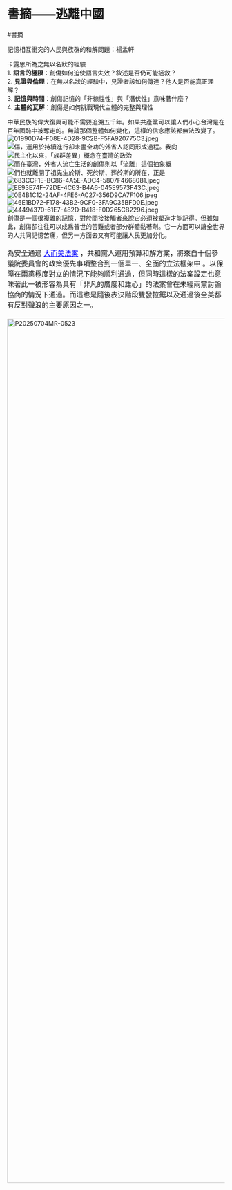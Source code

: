 # 書摘——逃離中國  
#書摘  
  
記憶相互衝突的人民與族群的和解問題：楊孟軒  
  
卡露思所為之無以名狀的經驗  
	1.	**語言的極限**：創傷如何迫使語言失效？敘述是否仍可能拯救？  
	2.	**見證與倫理**：在無以名狀的經驗中，見證者該如何傳達？他人是否能真正理解？  
	3.	**記憶與時間**：創傷記憶的「非線性性」與「潛伏性」意味著什麼？  
	4.	**主體的瓦解**：創傷是如何挑戰現代主體的完整與理性  
  
中華民族的偉大復興可能不需要追溯五千年。如果共產黨可以讓人們小心台灣是在百年國恥中被奪走的。無論那個整體如何變化，這樣的信念應該都無法改變了。  
![01990D74-F08E-4D28-9C2B-F5FA920775C3.jpeg](Attachments/01990D74-F08E-4D28-9C2B-F5FA920775C3.jpeg)  
![傷，運用於持續進行卻未盡全功的外省人認同形成過程。我向](Attachments/919F20CE-E7BB-423C-8664-A8E2B8882513.jpeg)  
![民主化以來，「族群差異」概念在臺灣的政治](Attachments/9ABE0835-D229-47C0-ADCF-05DDB174D82D.jpeg)  
![而在臺灣，外省人流亡生活的創傷則以「流離」這個抽象概](Attachments/CE8C586E-E140-4D08-AC5D-B5665616679D.jpeg)  
![們也就離開了祖先生於斯、死於斯、葬於斯的所在，正是](Attachments/9DF97DBD-C171-46F3-B66F-2AC4B7FEBD2C.jpeg)  
![683CCF1E-BC86-4A5E-ADC4-5807F4668081.jpeg](Attachments/683CCF1E-BC86-4A5E-ADC4-5807F4668081.jpeg)  
![EE93E74F-72DE-4C63-B4A6-045E9573F43C.jpeg](Attachments/EE93E74F-72DE-4C63-B4A6-045E9573F43C.jpeg)  
![0E4B1C12-24AF-4FE6-AC27-356D9CA7F106.jpeg](Attachments/0E4B1C12-24AF-4FE6-AC27-356D9CA7F106.jpeg)  
![46E1BD72-F178-43B2-9CF0-3FA9C35BFD0E.jpeg](Attachments/46E1BD72-F178-43B2-9CF0-3FA9C35BFD0E.jpeg)  
![44494370-61E7-482D-B418-F0D265CB2296.jpeg](Attachments/44494370-61E7-482D-B418-F0D265CB2296.jpeg)  
創傷是一個很複雜的記憶，對於間接接觸者來說它必須被塑造才能記得。但雖如此，創傷卻往往可以成爲普世的苦難或者部分群體黏著劑。它一方面可以讓全世界的人共同記憶苦痛，但另一方面去又有可能讓人民更加分化。  
<style>
  .paragraph-container {
    position: relative;
    max-width: 600px; /* 假設段落最大寬度 */
    margin: 20px auto;
    font-size: 16px;
    line-height: 1.5;
  }

  .topic {
    color: blue;
    cursor: pointer;
    text-decoration: underline;
  }

  .popup-box {
    margin-top: 8px;
    border-radius: 10px;
    border: 1px solid #888;
    background-color: #f9f9f9;
    padding: 12px 16px;
    box-sizing: border-box;
    width: 100%;
    display: none;
  }

  .popup-box a {
    color: #1a0dab;
    text-decoration: underline;
  }
</style>

<div class="paragraph-container">
  <p>
    為安全通過
    <span id="topic-text" class="topic">大而美法案</span>
    ，共和黨人運用預算和解方案，將來自十個參議院委員會的政策優先事項整合到一個單一、全面的立法框架中 。以保障在兩黨極度對立的情況下能夠順利通過，但同時這樣的法案設定也意味著此一被形容為具有「非凡的廣度和雄心」的法案會在未經兩黨討論協商的情況下通過。而這也是隨後表決階段雙發拉鋸以及通過後全美都有反對聲浪的主要原因之一。
  </p>

  <div id="popup" class="popup-box">
    大<span><a href="https://m1101dy.darphia.com/" target="_blank" rel="noopener noreferrer">而美</a></span>法案意味著他大而美。
  </div>
</div>
<a data-flickr-embed="true" href="https://www.flickr.com/photos/whitehouse/54634732966/in/photostream/" title="P20250704MR-0523"><img src="https://live.staticflickr.com/65535/54634732966_168ecd370f_3k.jpg" width="3000" height="2000" alt="P20250704MR-0523"/></a><script async src="//embedr.flickr.com/assets/client-code.js" charset="utf-8"></script>
<script>
  const topic = document.getElementById("topic-text");
  const popup = document.getElementById("popup");

  topic.addEventListener("click", () => {
    if (popup.style.display === "block") {
      popup.style.display = "none";
    } else {
      popup.style.display = "block";
      // 確保popup寬度等同段落寬度（父容器寬度）
      // 這裡使用CSS width:100%已經達到目的
    }
  });

  // 點擊頁面空白處關閉浮動框
  document.addEventListener("click", (e) => {
    if (!topic.contains(e.target) && !popup.contains(e.target)) {
      popup.style.display = "none";
    }
  });
</script>
